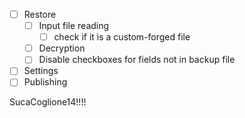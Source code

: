 - [ ] Restore
    - [ ] Input file reading
        - [ ] check if it is a custom-forged file
    - [ ] Decryption
    - [ ] Disable checkboxes for fields not in backup file
- [ ] Settings
- [ ] Publishing

SucaCoglione14!!!!